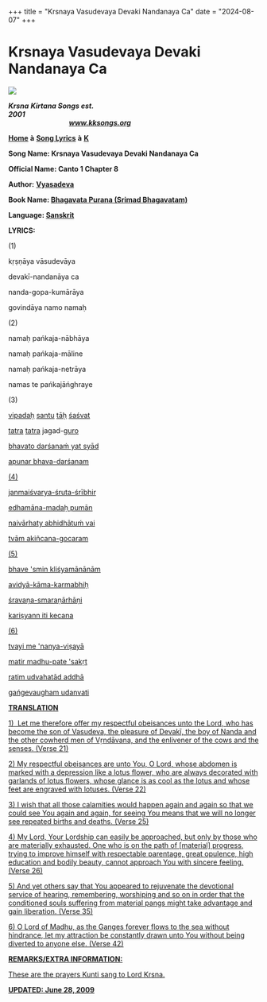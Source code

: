 +++
title = "Krsnaya Vasudevaya Devaki Nandanaya Ca"
date = "2024-08-07"
+++

# Krsnaya Vasudevaya Devaki Nandanaya Ca
**[![](http://kksongs.org/image_files/image002.jpg)](http://kksongs.org/)**

**_Krsna_** **_Kirtana Songs est. 2001_**                                                                                                                                                      **_www.kksongs.org_**

**[Home](http://kksongs.org/)** **à** **[Song Lyrics](http://kksongs.org/lyrics.html)** **à** **[K](http://kksongs.org/songs/song_k.html)**

**Song Name: Krsnaya Vasudevaya Devaki Nandanaya Ca**

**Official Name: Canto 1 Chapter 8**

**Author:** [**Vyasadeva**](http://kksongs.org/authors/list/vyasadeva.html)

**Book Name: [Bhagavata Purana (Srimad Bhagavatam)](http://kksongs.org/authors/bhagavatam.html)**

**Language: [Sanskrit](http://kksongs.org/language/list/sanskrit.html)**

**LYRICS:**

(1)

kṛṣṇāya vāsudevāya

devakī-nandanāya ca

nanda-gopa-kumārāya

govindāya namo namaḥ

(2)

namaḥ pańkaja-nābhāya

namaḥ pańkaja-māline

namaḥ pańkaja-netrāya

namas te pańkajāńghraye

(3)

[vipadaḥ](http://www.srimadbhagavatam.com/v/vipadah) [santu](http://www.srimadbhagavatam.com/s/santu) [tāḥ](http://www.srimadbhagavatam.com/t/tah) [śaśvat](http://www.srimadbhagavatam.com/s/sasvat)

[tatra](http://www.srimadbhagavatam.com/t/tatra) [tatra](http://www.srimadbhagavatam.com/t/tatra) jagad-[guro](http://www.srimadbhagavatam.com/g/guro)

[bhavato darśanaḿ yat syād](http://www.srimadbhagavatam.com/g/guro)

[apunar bhava\-darśanam](http://www.srimadbhagavatam.com/g/guro)

[(4)](http://www.srimadbhagavatam.com/y/yat)

[janmaiśvarya-śruta-śrībhir](http://www.srimadbhagavatam.com/d/darsanam)

[edhamāna-madaḥ pumān](http://www.srimadbhagavatam.com/d/darsanam)

[naivārhaty abhidhātuḿ vai](http://www.srimadbhagavatam.com/d/darsanam)

[tvām akiñcana-gocaram](http://www.srimadbhagavatam.com/d/darsanam)

[(5)](http://www.srimadbhagavatam.com/d/darsanam)

[bhave 'smin kliśyamānānām](http://www.srimadbhagavatam.com/d/darsanam)

[avidyā-kāma-karmabhiḥ](http://www.srimadbhagavatam.com/d/darsanam)

[śravaṇa-smaraṇārhāṇi](http://www.srimadbhagavatam.com/d/darsanam)

[kariṣyann iti kecana](http://www.srimadbhagavatam.com/d/darsanam)

[(6)](http://www.srimadbhagavatam.com/d/darsanam)

[tvayi me 'nanya-viṣayā](http://www.srimadbhagavatam.com/d/darsanam)

[matir madhu-pate 'sakṛt](http://www.srimadbhagavatam.com/d/darsanam)

[ratim udvahatād addhā](http://www.srimadbhagavatam.com/d/darsanam)

[gańgevaugham udanvati](http://www.srimadbhagavatam.com/d/darsanam)

**[TRANSLATION](http://www.srimadbhagavatam.com/d/darsanam)**

[1)  Let me therefore offer my respectful obeisances unto the Lord, who has become the son of Vasudeva, the pleasure of Devakī, the boy of Nanda and the other cowherd men of Vṛndāvana, and the enlivener of the cows and the senses. (Verse 21)](http://www.srimadbhagavatam.com/d/darsanam)

[2) My respectful obeisances are unto You, O Lord, whose abdomen is marked with a depression like a lotus flower, who are always decorated with garlands of lotus flowers, whose glance is as cool as the lotus and whose feet are engraved with lotuses. (Verse 22)](http://www.srimadbhagavatam.com/d/darsanam)

[3) I wish that all those calamities would happen again and again so that we could see You again and again, for seeing You means that we will no longer see repeated births and deaths. (Verse 25)](http://www.srimadbhagavatam.com/d/darsanam)

[4) My Lord, Your Lordship can easily be approached, but only by those who are materially exhausted. One who is on the path of \[material\] progress, trying to improve himself with respectable parentage, great opulence, high education and bodily beauty, cannot approach You with sincere feeling. (Verse 26)](http://www.srimadbhagavatam.com/d/darsanam)

[5) And yet others say that You appeared to rejuvenate the devotional service of hearing, remembering, worshiping and so on in order that the conditioned souls suffering from material pangs might take advantage and gain liberation. (Verse 35)](http://www.srimadbhagavatam.com/d/darsanam)

[6) O Lord of Madhu, as the Ganges forever flows to the sea without hindrance, let my attraction be constantly drawn unto You without being diverted to anyone else. (Verse 42)](http://www.srimadbhagavatam.com/d/darsanam)

**[REMARKS/EXTRA INFORMATION:](http://www.srimadbhagavatam.com/d/darsanam)**

[These are the prayers Kunti sang to Lord Krsna.](http://www.srimadbhagavatam.com/d/darsanam)

**[UPDATED: June 28, 2009](http://www.srimadbhagavatam.com/d/darsanam)**